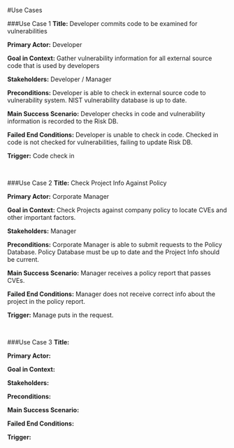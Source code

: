 #Use Cases

###Use Case 1
**Title:** Developer commits code to be examined for vulnerabilities

**Primary Actor:** Developer

**Goal in Context:** Gather vulnerability information for all external source code that is used by developers

**Stakeholders:** Developer / Manager

**Preconditions:** Developer is able to check in external source code to vulnerability system. NIST vulnerability database is up to date.

**Main Success Scenario:** Developer checks in code and vulnerability information is recorded to the Risk DB. 

**Failed End Conditions:** Developer is unable to check in code. Checked in code is not checked for vulnerabilities, failing to update Risk DB. 

**Trigger:** Code check in 

<br/>

###Use Case 2
**Title:** Check Project Info Against Policy

**Primary Actor:** Corporate Manager

**Goal in Context:** Check Projects against company policy to locate CVEs and other important factors.

**Stakeholders:** Manager

**Preconditions:** Corporate Manager is able to submit requests to the Policy Database. Policy Database must be up to date and the Project Info should be current.

**Main Success Scenario:** Manager receives a policy report that passes CVEs.

**Failed End Conditions:** Manager does not receive correct info about the project in the policy report.

**Trigger:** Manage puts in the request.

<br/>

###Use Case 3
**Title:** 

**Primary Actor:** 

**Goal in Context:** 

**Stakeholders:** 

**Preconditions:** 

**Main Success Scenario:** 

**Failed End Conditions:** 

**Trigger:** 
